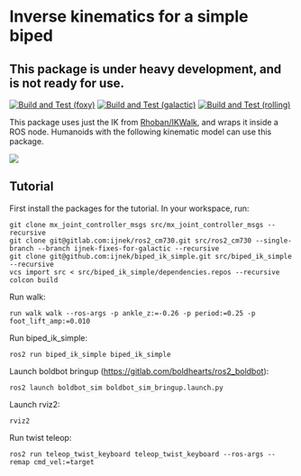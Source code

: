 # Inverse kinematics for a simple biped

## This package is under heavy development, and is not ready for use.

[![Build and Test (foxy)](../../actions/workflows/build_and_test_foxy.yaml/badge.svg)](../../actions/workflows/build_and_test_foxy.yaml)
[![Build and Test (galactic)](../../actions/workflows/build_and_test_galactic.yaml/badge.svg)](../../actions/workflows/build_and_test_galactic.yaml)
[![Build and Test (rolling)](../../actions/workflows/build_and_test_rolling.yaml/badge.svg)](../../actions/workflows/build_and_test_rolling.yaml)

This package uses just the IK from [Rhoban/IKWalk](https://github.com/Rhoban/IKWalk), and wraps it inside a ROS node. Humanoids with the following kinematic model can use this package.

![](https://github.com/Rhoban/IKWalk/blob/master/Docs/humanoid.png?raw=true)

## Tutorial

First install the packages for the tutorial. In your workspace, run:

```
git clone mx_joint_controller_msgs src/mx_joint_controller_msgs --recursive
git clone git@gitlab.com:ijnek/ros2_cm730.git src/ros2_cm730 --single-branch --branch ijnek-fixes-for-galactic --recursive
git clone git@github.com:ijnek/biped_ik_simple.git src/biped_ik_simple --recursive
vcs import src < src/biped_ik_simple/dependencies.repos --recursive
colcon build
```

Run walk:
```
run walk walk --ros-args -p ankle_z:=-0.26 -p period:=0.25 -p foot_lift_amp:=0.010
```

Run biped_ik_simple:
```
ros2 run biped_ik_simple biped_ik_simple
```

Launch boldbot bringup (https://gitlab.com/boldhearts/ros2_boldbot):
```
ros2 launch boldbot_sim boldbot_sim_bringup.launch.py
```

Launch rviz2:
```
rviz2
```

Run twist teleop:
```
ros2 run teleop_twist_keyboard teleop_twist_keyboard --ros-args --remap cmd_vel:=target
```
